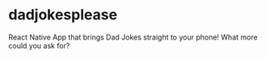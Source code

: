 # dadjokesplease

React Native App that brings Dad Jokes straight to your phone!
What more could you ask for?
